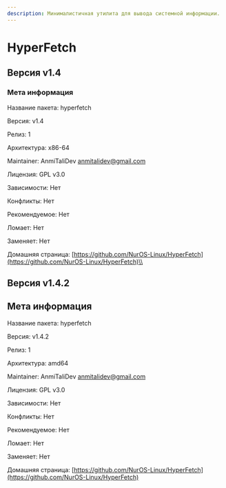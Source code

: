 ```yaml
---
description: Минималистичная утилита для вывода системной информации.
---
```


# HyperFetch

## **Версия v1.4**

### **Мета информация**

Название пакета: hyperfetch

Версия: v1.4

Релиз: 1

Архитектура: x86-64

Maintainer: AnmiTaliDev [anmitalidev@gmail.com](mailto:anmitalidev@gmail.com)

Лицензия: GPL v3.0

Зависимости: Нет

Конфликты: Нет

Рекомендуемое: Нет

Ломает: Нет

Заменяет: Нет

Домашняя страница: [https://github.com/NurOS-Linux/HyperFetch](https://github.com/NurOS-Linux/HyperFetch)\\

## Версия v1.4.2

## Мета информация

Название пакета: hyperfetch

Версия: v1.4.2

Релиз: 1

Архитектура: amd64

Maintainer: AnmiTaliDev [anmitalidev@gmail.com](mailto:anmitalidev@gmail.com)

Лицензия: GPL v3.0

Зависимости: Нет

Конфликты: Нет

Рекомендуемое: Нет

Ломает: Нет

Заменяет: Нет

Домашняя страница: [https://github.com/NurOS-Linux/HyperFetch](https://github.com/NurOS-Linux/HyperFetch)
